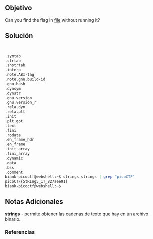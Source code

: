 ## Objetivo 
Can you find the flag in [file](https://jupiter.challenges.picoctf.org/static/5bd86036f013ac3b9c958499adf3e2e2/strings) without running it?
## Solución  


```bash


.symtab
.strtab
.shstrtab
.interp
.note.ABI-tag
.note.gnu.build-id
.gnu.hash
.dynsym
.dynstr
.gnu.version
.gnu.version_r
.rela.dyn
.rela.plt
.init
.plt.got
.text
.fini
.rodata
.eh_frame_hdr
.eh_frame
.init_array
.fini_array
.dynamic
.data
.bss
.comment
biank-picoctf@webshell:~$ strings strings | grep "picoCTF"
picoCTF{5tRIng5_1T_827aee91}
biank-picoctf@webshell:~$ 


```
## Notas Adicionales 

**strings** - permite obtener las cadenas de texto que hay en un archivo binario.

### Referencias
